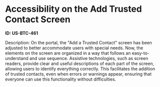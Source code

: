 # Accessibility on the Add Trusted Contact Screen

**ID: US-BTC-461**

Description: On the portal, the "Add a Trusted Contact" screen has been adjusted to better accommodate users with special needs. Now, the elements on the screen are organized in a way that follows an easy-to-understand and use sequence. Assistive technologies, such as screen readers, provide clear and useful descriptions of each part of the screen, allowing users to identify everything correctly. This facilitates the addition of trusted contacts, even when errors or warnings appear, ensuring that everyone can use this functionality without difficulties.
